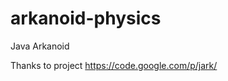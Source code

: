 arkanoid-physics
================

Java Arkanoid

Thanks to project https://code.google.com/p/jark/
